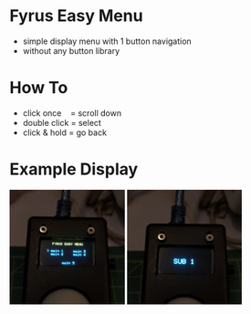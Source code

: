 # Fyrus Easy Menu

* simple display menu with 1 button navigation
* without any button library

# How To

* click once&nbsp;&nbsp;&nbsp;&nbsp;= scroll down
* double click = select
* click & hold = go back

# Example Display
<p float="left">
<img src="image/IMG20231116092829.jpg" width="40%" />
<img src="image/IMG20231116092730.jpg" width="40%" />
</p>
